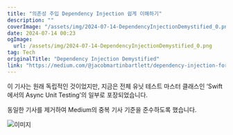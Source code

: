 ```yaml
---
title: "의존성 주입 Dependency Injection 쉽게 이해하기"
description: ""
coverImage: "/assets/img/2024-07-14-DependencyInjectionDemystified_0.png"
date: 2024-07-14 00:23
ogImage: 
  url: /assets/img/2024-07-14-DependencyInjectionDemystified_0.png
tag: Tech
originalTitle: "Dependency Injection Demystified"
link: "https://medium.com/@jacobmartinbartlett/dependency-injection-for-async-tests-17d796cbd315"
---
```



이 기사는 원래 독립적인 것이었지만, 지금은 전체 유닛 테스트 마스터 클래스인 ‘Swift에서의 Async Unit Testing’의 일부로 포장되었습니다.

동일한 기사를 제거하여 Medium의 중복 기사 기준을 준수하도록 했습니다.

![이미지](/assets/img/2024-07-14-DependencyInjectionDemystified_0.png)